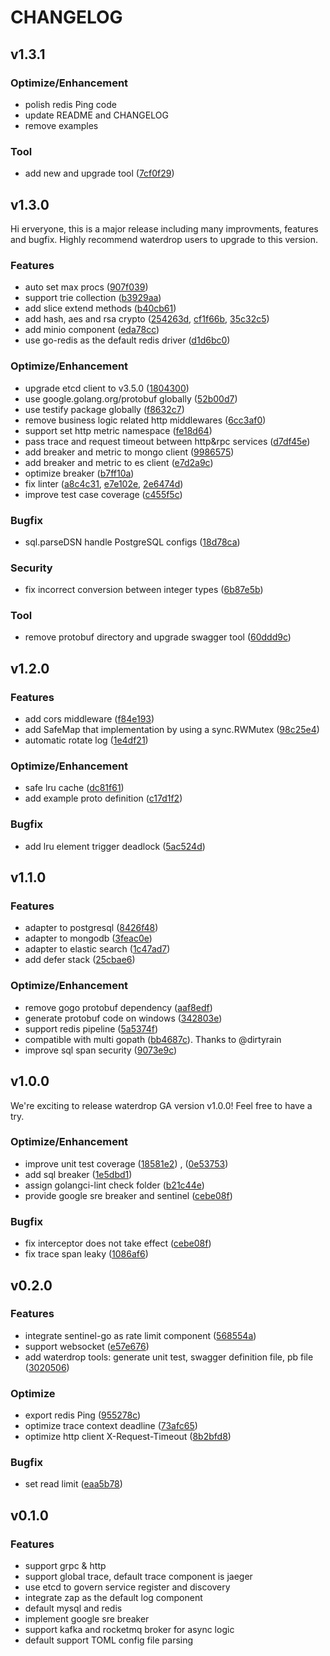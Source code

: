 # CHANGELOG

## v1.3.1

### Optimize/Enhancement
- polish redis Ping code
- update README and CHANGELOG
- remove examples

### Tool
- add new and upgrade tool ([7cf0f29](https://github.com/UnderTreeTech/waterdrop/pull/132))

## v1.3.0

Hi erveryone, this is a major release including many improvments, features and bugfix. Highly recommend waterdrop users to upgrade to this version.

### Features
- auto set max procs ([907f039](https://github.com/UnderTreeTech/waterdrop/pull/98))
- support trie collection ([b3929aa](https://github.com/UnderTreeTech/waterdrop/pull/100))
- add slice extend methods ([b40cb61](https://github.com/UnderTreeTech/waterdrop/pull/104))
- add hash, aes and rsa crypto ([254263d](https://github.com/UnderTreeTech/waterdrop/pull/107), [cf1f66b](https://github.com/UnderTreeTech/waterdrop/pull/105), [35c32c5](https://github.com/UnderTreeTech/waterdrop/pull/106))
- add minio component ([eda78cc](https://github.com/UnderTreeTech/waterdrop/pull/123))
- use go-redis as the default redis driver ([d1d6bc0](https://github.com/UnderTreeTech/waterdrop/pull/124))

### Optimize/Enhancement
- upgrade etcd client to v3.5.0 ([1804300](https://github.com/UnderTreeTech/waterdrop/pull/95))
- use google.golang.org/protobuf globally  ([52b00d7](https://github.com/UnderTreeTech/waterdrop/pull/96))
- use testify package globally  ([f8632c7](https://github.com/UnderTreeTech/waterdrop/pull/109))
- remove business logic related http middlewares  ([6cc3af0](https://github.com/UnderTreeTech/waterdrop/pull/110))
- support set http metric namespace ([fe18d64](https://github.com/UnderTreeTech/waterdrop/pull/113))
- pass trace and request timeout between http&rpc services ([d7df45e](https://github.com/UnderTreeTech/waterdrop/pull/114))
- add breaker and metric to mongo client ([9986575](https://github.com/UnderTreeTech/waterdrop/pull/126))
- add breaker and metric to es client ([e7d2a9c](https://github.com/UnderTreeTech/waterdrop/pull/129))
- optimize breaker ([b7ff10a](https://github.com/UnderTreeTech/waterdrop/pull/130))
- fix linter ([a8c4c31](https://github.com/UnderTreeTech/waterdrop/pull/127), [e7e102e](https://github.com/UnderTreeTech/waterdrop/pull/125), [2e6474d](https://github.com/UnderTreeTech/waterdrop/pull/111))
- improve test case coverage ([c455f5c](https://github.com/UnderTreeTech/waterdrop/pull/121))

### Bugfix
- sql.parseDSN handle PostgreSQL configs ([18d78ca](https://github.com/UnderTreeTech/waterdrop/pull/117))

### Security
- fix incorrect conversion between integer types ([6b87e5b](https://github.com/UnderTreeTech/waterdrop/pull/102))

### Tool
- remove protobuf directory and upgrade swagger tool ([60ddd9c](https://github.com/UnderTreeTech/waterdrop/pull/108))

## v1.2.0

### Features
- add cors middleware ([f84e193](https://github.com/UnderTreeTech/waterdrop/pull/90))
- add SafeMap that implementation by using a sync.RWMutex ([98c25e4](https://github.com/UnderTreeTech/waterdrop/pull/91))
- automatic rotate log ([1e4df21](https://github.com/UnderTreeTech/waterdrop/pull/84))

### Optimize/Enhancement
- safe lru cache ([dc81f61](https://github.com/UnderTreeTech/waterdrop/pull/87))
- add example proto definition ([c17d1f2](https://github.com/UnderTreeTech/waterdrop/pull/92))

### Bugfix
- add lru element trigger deadlock ([5ac524d](https://github.com/UnderTreeTech/waterdrop/pull/89))

## v1.1.0

### Features
- adapter to postgresql ([8426f48](https://github.com/UnderTreeTech/waterdrop/pull/71))
- adapter to mongodb ([3feac0e](https://github.com/UnderTreeTech/waterdrop/pull/75))
- adapter to elastic search ([1c47ad7](https://github.com/UnderTreeTech/waterdrop/pull/79))
- add defer stack ([25cbae6](https://github.com/UnderTreeTech/waterdrop/pull/72))

### Optimize/Enhancement
- remove gogo protobuf dependency ([aaf8edf](https://github.com/UnderTreeTech/waterdrop/pull/70))
- generate protobuf code on windows ([342803e](https://github.com/UnderTreeTech/waterdrop/pull/76))
- support redis pipeline ([5a5374f](https://github.com/UnderTreeTech/waterdrop/pull/82))
- compatible with multi gopath ([bb4687c](https://github.com/UnderTreeTech/waterdrop/pull/80)). Thanks to @dirtyrain
- improve sql span security ([9073e9c](https://github.com/UnderTreeTech/waterdrop/pull/73))

## v1.0.0

We're exciting to release waterdrop GA version v1.0.0! Feel free to have a try.

### Optimize/Enhancement
- improve unit test coverage ([18581e2](https://github.com/UnderTreeTech/waterdrop/pull/63)) , ([0e53753](https://github.com/UnderTreeTech/waterdrop/pull/64))
- add sql breaker ([1e5dbd1](https://github.com/UnderTreeTech/waterdrop/pull/57))
- assign golangci-lint check folder ([b21c44e](https://github.com/UnderTreeTech/waterdrop/pull/56))
- provide google sre breaker and sentinel ([cebe08f](https://github.com/UnderTreeTech/waterdrop/pull/61))

### Bugfix
- fix interceptor does not take effect ([cebe08f](https://github.com/UnderTreeTech/waterdrop/pull/61))
- fix trace span leaky ([1086af6](https://github.com/UnderTreeTech/waterdrop/pull/60))

## v0.2.0

### Features
- integrate sentinel-go as rate limit component ([568554a](https://github.com/UnderTreeTech/waterdrop/pull/54))
- support websocket ([e57e676](https://github.com/UnderTreeTech/waterdrop/pull/39))
- add waterdrop tools: generate unit test, swagger definition file, pb file ([3020506](https://github.com/UnderTreeTech/waterdrop/pull/36))

### Optimize
- export redis Ping ([955278c](https://github.com/UnderTreeTech/waterdrop/pull/52))
- optimize trace context deadline ([73afc65](https://github.com/UnderTreeTech/waterdrop/pull/42))
- optimize http client X-Request-Timeout ([8b2bfd8](https://github.com/UnderTreeTech/waterdrop/pull/44))

### Bugfix
- set read limit ([eaa5b78](https://github.com/UnderTreeTech/waterdrop/pull/33))

## v0.1.0

### Features
- support grpc & http
- support global trace, default trace component is jaeger
- use etcd to govern service register and discovery
- integrate zap as the default log component
- default mysql and redis
- implement google sre breaker
- support kafka and rocketmq broker for async logic
- default support TOML config file parsing



 